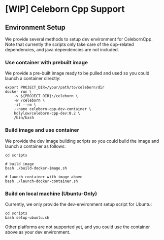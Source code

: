 # [WIP] Celeborn Cpp Support

## Environment Setup
We provide several methods to setup dev environment for CelebornCpp.
Note that currently the scripts only take care of the cpp-related dependencies, 
and java dependencies are not included.

### Use container with prebuilt image
We provide a pre-built image ready to be pulled and used so you could launch a container directly:
```
export PROJECT_DIR=/your/path/to/celeborn/dir
docker run \
    -v ${PROJECT_DIR}:/celeborn \
    -w /celeborn \
    -it --rm \
    --name celeborn-cpp-dev-container \
    holylow/celeborn-cpp-dev:0.2 \
    /bin/bash
```

### Build image and use container
We provide the dev image building scripts so you could build the image and launch a container as follows:
```
cd scripts

# build image
bash ./build-docker-image.sh

# launch container with image above
bash ./launch-docker-container.sh
```

### Build on local machine (Ubuntu-Only)
Currently, we only provide the dev-environment setup script for Ubuntu:
```
cd scripts
bash setup-ubuntu.sh
```
Other platforms are not supported yet, and you could use the container above as your dev environment.
